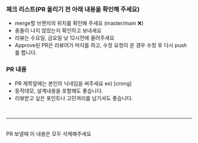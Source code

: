 ### 체크 리스트(PR 올리기 전  아래 내용을 확인해 주세요)
 * merge할 브랜치의 위치를 확인해 주세요 (master/main :x:)
 * 충돌이 나지 않았는지 확인하고 보내세요
 * 리뷰는 수요일, 금요일 낮 12시전에 올려주세요
 * Approve된 PR은 리뷰어가 머지를 하고, 수정 요청이 온 경우 수정 후 다시 push 를 합니다.


### PR 내용
 * PR 제목앞에는 본인의 닉네임을 써주세요  ex) [crong]
 * 동작데모, 설계내용을 포함해도 좋습니다. 
 * 리뷰받고 싶은 포인트나 고민꺼리를 남기셔도 좋습니다.
<br>

-----
<br>
PR 보낼때 이 내용은 모두 삭제해주세요 
